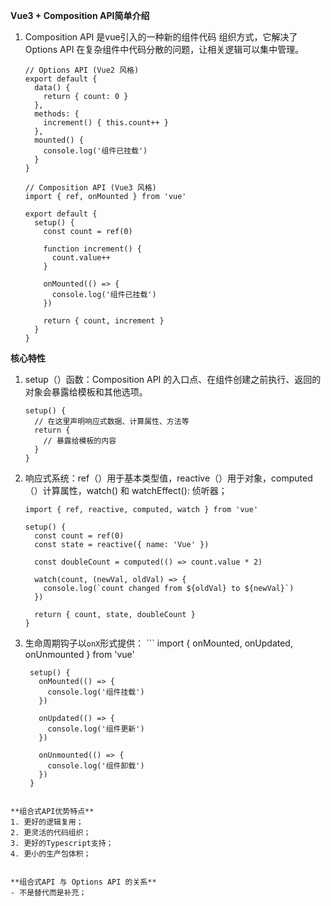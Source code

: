 **Vue3 + Composition API简单介绍**

1. Composition API 是vue引入的一种新的组件代码 组织方式，它解决了Options API 在复杂组件中代码分散的问题，让相关逻辑可以集中管理。
    ```
    // Options API (Vue2 风格)
    export default {
      data() {
        return { count: 0 }
      },
      methods: {
        increment() { this.count++ }
      },
      mounted() {
        console.log('组件已挂载')
      }
    }
    
    // Composition API (Vue3 风格)
    import { ref, onMounted } from 'vue'
    
    export default {
      setup() {
        const count = ref(0)
        
        function increment() {
          count.value++
        }
        
        onMounted(() => {
          console.log('组件已挂载')
        })
        
        return { count, increment }
      }
    }
    ```

**核心特性**
1. setup（）函数：Composition API 的入口点、在组件创建之前执行、返回的对象会暴露给模板和其他选项。
    ```
    setup() {
      // 在这里声明响应式数据、计算属性、方法等
      return {
        // 暴露给模板的内容
      }
    }
    ```
2. 响应式系统：ref（）用于基本类型值，reactive（）用于对象，computed（）计算属性，watch() 和 watchEffect(): 侦听器；
    ```
    import { ref, reactive, computed, watch } from 'vue'
    
    setup() {
      const count = ref(0)
      const state = reactive({ name: 'Vue' })
      
      const doubleCount = computed(() => count.value * 2)
      
      watch(count, (newVal, oldVal) => {
        console.log(`count changed from ${oldVal} to ${newVal}`)
      })
      
      return { count, state, doubleCount }
    }
    ```
3. 生命周期钩子以`onX`形式提供：
        ```
        import { onMounted, onUpdated, onUnmounted } from 'vue'
        
        setup() {
          onMounted(() => {
            console.log('组件挂载')
          })
          
          onUpdated(() => {
            console.log('组件更新')
          })
          
          onUnmounted(() => {
            console.log('组件卸载')
          })
        }
```

**组合式API优势特点**
1. 更好的逻辑复用；
2. 更灵活的代码组织；
3. 更好的Typescript支持；
4. 更小的生产包体积；


**组合式API 与 Options API 的关系**
- 不是替代而是补充；









